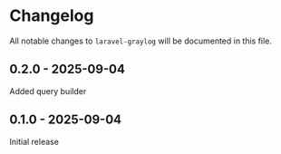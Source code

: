 # Changelog

All notable changes to `laravel-graylog` will be documented in this file.

## 0.2.0 - 2025-09-04

Added query builder

## 0.1.0 - 2025-09-04

Initial release
